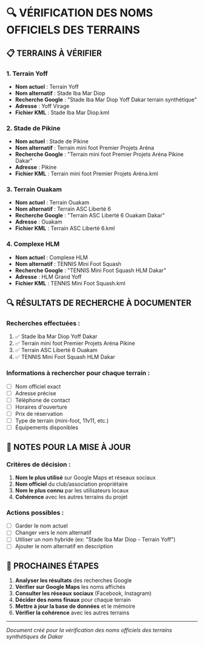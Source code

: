 # 🔍 VÉRIFICATION DES NOMS OFFICIELS DES TERRAINS

## 📋 TERRAINS À VÉRIFIER

### 1. **Terrain Yoff** 
- **Nom actuel** : Terrain Yoff
- **Nom alternatif** : Stade Iba Mar Diop
- **Recherche Google** : "Stade Iba Mar Diop Yoff Dakar terrain synthétique"
- **Adresse** : Yoff Virage
- **Fichier KML** : Stade Iba Mar Diop.kml

### 2. **Stade de Pikine**
- **Nom actuel** : Stade de Pikine  
- **Nom alternatif** : Terrain mini foot Premier Projets Aréna
- **Recherche Google** : "Terrain mini foot Premier Projets Aréna Pikine Dakar"
- **Adresse** : Pikine
- **Fichier KML** : Terrain mini foot Premier Projets Aréna.kml

### 3. **Terrain Ouakam**
- **Nom actuel** : Terrain Ouakam
- **Nom alternatif** : Terrain ASC Liberté 6
- **Recherche Google** : "Terrain ASC Liberté 6 Ouakam Dakar"
- **Adresse** : Ouakam
- **Fichier KML** : Terrain ASC Liberté 6.kml

### 4. **Complexe HLM**
- **Nom actuel** : Complexe HLM
- **Nom alternatif** : TENNIS Mini Foot Squash
- **Recherche Google** : "TENNIS Mini Foot Squash HLM Dakar"
- **Adresse** : HLM Grand Yoff
- **Fichier KML** : TENNIS Mini Foot Squash.kml

## 🔍 RÉSULTATS DE RECHERCHE À DOCUMENTER

### Recherches effectuées :
1. ✅ Stade Iba Mar Diop Yoff Dakar
2. ✅ Terrain mini foot Premier Projets Aréna Pikine
3. ✅ Terrain ASC Liberté 6 Ouakam
4. ✅ TENNIS Mini Foot Squash HLM Dakar

### Informations à rechercher pour chaque terrain :
- [ ] Nom officiel exact
- [ ] Adresse précise
- [ ] Téléphone de contact
- [ ] Horaires d'ouverture
- [ ] Prix de réservation
- [ ] Type de terrain (mini-foot, 11v11, etc.)
- [ ] Équipements disponibles

## 📝 NOTES POUR LA MISE À JOUR

### Critères de décision :
1. **Nom le plus utilisé** sur Google Maps et réseaux sociaux
2. **Nom officiel** du club/association propriétaire
3. **Nom le plus connu** par les utilisateurs locaux
4. **Cohérence** avec les autres terrains du projet

### Actions possibles :
- [ ] Garder le nom actuel
- [ ] Changer vers le nom alternatif
- [ ] Utiliser un nom hybride (ex: "Stade Iba Mar Diop - Terrain Yoff")
- [ ] Ajouter le nom alternatif en description

## 🎯 PROCHAINES ÉTAPES

1. **Analyser les résultats** des recherches Google
2. **Vérifier sur Google Maps** les noms affichés
3. **Consulter les réseaux sociaux** (Facebook, Instagram)
4. **Décider des noms finaux** pour chaque terrain
5. **Mettre à jour la base de données** et le mémoire
6. **Vérifier la cohérence** avec les autres terrains

---
*Document créé pour la vérification des noms officiels des terrains synthétiques de Dakar* 